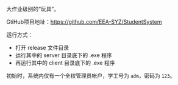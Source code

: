 大作业级别的“玩具”。

GtiHub项目地址：https://github.com/EEA-SYZ/StudentSystem

运行方式：

- 打开 release 文件目录
- 运行其中的 server 目录底下的 .exe 程序
- 再运行其中的 client 目录底下的 .exe 程序

初始时，系统内仅有一个全权管理员帐户，学工号为 `adm`，密码为 `123`。
